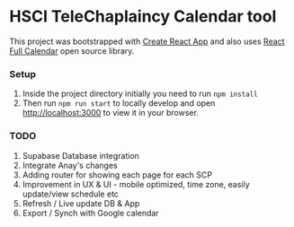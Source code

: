 # HSCI TeleChaplaincy Calendar tool

This project was bootstrapped with [Create React App](https://github.com/facebook/create-react-app) and also uses [React Full Calendar](https://github.com/fullcalendar/fullcalendar-react) open source library.

### Setup

1. Inside the project directory initially you need to run `npm install`
2. Then run `npm run start` to locally develop and open [http://localhost:3000](http://localhost:3000) to view it in your browser.


### TODO

1. Supabase Database integration
2. Integrate Anay's changes
3. Adding router for showing each page for each SCP
4. Improvement in UX & UI - mobile optimized, time zone, easily update/view schedule etc
5. Refresh / Live update DB & App
6. Export / Synch with Google calendar
   


